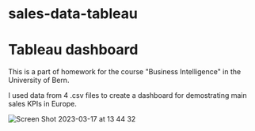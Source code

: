 # sales-data-tableau
# Tableau dashboard

This is a part of homework for the course "Business Intelligence" in the University of Bern.

I used data from 4 .csv files to create a dashboard for demostrating main sales KPIs in Europe.


![Screen Shot 2023-03-17 at 13 44 32](https://user-images.githubusercontent.com/104497242/225895462-1932b59a-133e-45fd-8705-e505af5ce70d.png)
